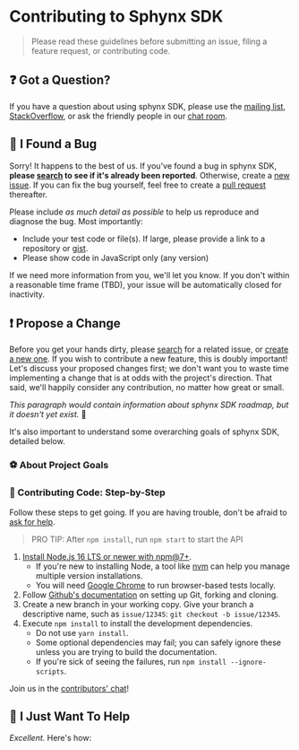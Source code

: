 # Contributing to Sphynx SDK

> Please read these guidelines before submitting an issue, filing a feature request, or contributing code.

## :question: Got a Question?

If you have a question about using sphynx SDK, please use the [mailing list](https://groups.google.com/group/evolinks), [StackOverflow](https://stackoverflow.com), or ask the friendly people in our [chat room](https://gitter.im/evolinks/sphynx).

## :bug: I Found a Bug

Sorry! It happens to the best of us. If you've found a bug in sphynx SDK, **please [search](https://github.com/evolinks/sphynx/issues/) to see if it's already been reported**. Otherwise, create a [new issue](https://github.com/evolinks/sphynx/issues/new). If you can fix the bug yourself, feel free to create a [pull request](#propose-a-change) thereafter.

Please include _as much detail as possible_ to help us reproduce and diagnose the bug. Most importantly:

- Include your test code or file(s). If large, please provide a link to a repository or [gist](https://gist.github.com).
- Please show code in JavaScript only (any version)

If we need more information from you, we'll let you know. If you don't within a reasonable time frame (TBD), your issue will be automatically closed for inactivity.

## :exclamation: Propose a Change

Before you get your hands dirty, please [search](https://github.com/evolinks/sphynx/issues/) for a related issue, or [create a new one](https://github.com/evolinks/sphynx/issues/new). If you wish to contribute a new feature, this is doubly important! Let's discuss your proposed changes first; we don't want you to waste time implementing a change that is at odds with the project's direction. That said, we'll happily consider any contribution, no matter how great or small.

_This paragraph would contain information about sphynx SDK roadmap, but it doesn't yet exist._ :poop:

It's also important to understand some overarching goals of sphynx SDK, detailed below.

### :soccer: About Project Goals

### :shoe: Contributing Code: Step-by-Step

Follow these steps to get going. If you are having trouble, don't be afraid to [ask for help](#got-a-question).

> PRO TIP: After `npm install`, run `npm start` to start the API

1. [Install Node.js 16 LTS or newer with npm@7+](https://nodejs.org/en/download/).
   - If you're new to installing Node, a tool like [nvm](https://github.com/creationix/nvm#install-script) can help you manage multiple version installations.
   - You will need [Google Chrome](https://www.google.com/chrome/) to run browser-based tests locally.
1. Follow [Github's documentation](https://help.github.com/articles/fork-a-repo/) on setting up Git, forking and cloning.
1. Create a new branch in your working copy. Give your branch a descriptive name, such as `issue/12345`: `git checkout -b issue/12345`.
1. Execute `npm install` to install the development dependencies.
   - Do not use `yarn install`.
   - Some optional dependencies may fail; you can safely ignore these unless you are trying to build the documentation.
   - If you're sick of seeing the failures, run `npm install --ignore-scripts`.

Join us in the [contributors' chat](https://gitter.im/evolinks/contributors)!

## :angel: I Just Want To Help

_Excellent._ Here's how:
